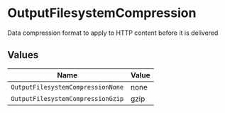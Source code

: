 # OutputFilesystemCompression

Data compression format to apply to HTTP content before it is delivered


## Values

| Name                              | Value                             |
| --------------------------------- | --------------------------------- |
| `OutputFilesystemCompressionNone` | none                              |
| `OutputFilesystemCompressionGzip` | gzip                              |